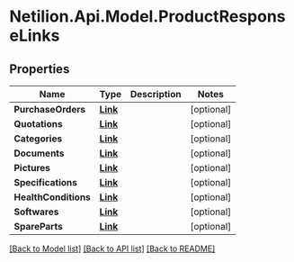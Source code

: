 # Netilion.Api.Model.ProductResponseLinks
## Properties

Name | Type | Description | Notes
------------ | ------------- | ------------- | -------------
**PurchaseOrders** | [**Link**](Link.md) |  | [optional] 
**Quotations** | [**Link**](Link.md) |  | [optional] 
**Categories** | [**Link**](Link.md) |  | [optional] 
**Documents** | [**Link**](Link.md) |  | [optional] 
**Pictures** | [**Link**](Link.md) |  | [optional] 
**Specifications** | [**Link**](Link.md) |  | [optional] 
**HealthConditions** | [**Link**](Link.md) |  | [optional] 
**Softwares** | [**Link**](Link.md) |  | [optional] 
**SpareParts** | [**Link**](Link.md) |  | [optional] 

[[Back to Model list]](../README.md#documentation-for-models) [[Back to API list]](../README.md#documentation-for-api-endpoints) [[Back to README]](../README.md)


